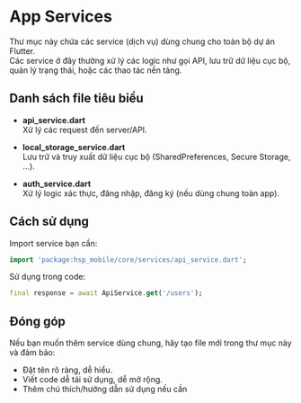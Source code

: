 # App Services

Thư mục này chứa các service (dịch vụ) dùng chung cho toàn bộ dự án Flutter.  
Các service ở đây thường xử lý các logic như gọi API, lưu trữ dữ liệu cục bộ, quản lý trạng thái, hoặc các thao tác nền tảng.

## Danh sách file tiêu biểu

- **api_service.dart**  
  Xử lý các request đến server/API.

- **local_storage_service.dart**  
  Lưu trữ và truy xuất dữ liệu cục bộ (SharedPreferences, Secure Storage, ...).

- **auth_service.dart**  
  Xử lý logic xác thực, đăng nhập, đăng ký (nếu dùng chung toàn app).

## Cách sử dụng

Import service bạn cần:
```dart
import 'package:hsp_mobile/core/services/api_service.dart';
```

Sử dụng trong code:
```dart
final response = await ApiService.get('/users');
```

## Đóng góp

Nếu bạn muốn thêm service dùng chung, hãy tạo file mới trong thư mục này và đảm bảo:
- Đặt tên rõ ràng, dễ hiểu.
- Viết code dễ tái sử dụng, dễ mở rộng.
- Thêm chú thích/hướng dẫn sử dụng nếu cần